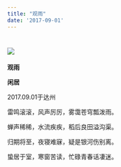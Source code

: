 ```yaml
---
title: "观雨"
date: '2017-09-01'
---
```

  #  ![](/images/heshui.jpg)
  
  **观雨**
  
  **闲居**

2017.09.01于达州 
 
雷鸣滚滚，风声厉厉，雾霭苍穹瓢泼雨。 

蝉声稀稀，水流疾疾，稻后良田溢沟渠。

归期将至，夜寝难寐，疑是银河伤别离。

蛰居于室，寒窗苦读，忙碌青春话凄迷。 
